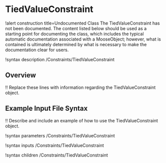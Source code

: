 # TiedValueConstraint

!alert construction title=Undocumented Class
The TiedValueConstraint has not been documented. The content listed below should be used as a starting point for
documenting the class, which includes the typical automatic documentation associated with a
MooseObject; however, what is contained is ultimately determined by what is necessary to make the
documentation clear for users.

!syntax description /Constraints/TiedValueConstraint

## Overview

!! Replace these lines with information regarding the TiedValueConstraint object.

## Example Input File Syntax

!! Describe and include an example of how to use the TiedValueConstraint object.

!syntax parameters /Constraints/TiedValueConstraint

!syntax inputs /Constraints/TiedValueConstraint

!syntax children /Constraints/TiedValueConstraint
